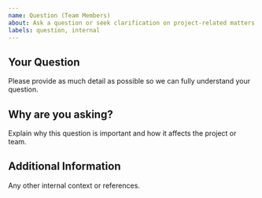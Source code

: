 ```yaml
---
name: Question (Team Members)
about: Ask a question or seek clarification on project-related matters (Internal Use)
labels: question, internal
---
```


## Your Question

Please provide as much detail as possible so we can fully understand your question.

## Why are you asking?

Explain why this question is important and how it affects the project or team.

## Additional Information

Any other internal context or references.

